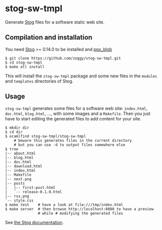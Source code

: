 # stog-sw-tmpl

Generate [Stog](https://zoggy.github.io/stog/) files for a software static web site.

## Compilation and installation

You need [Stog](https://zoggy.github.io/stog/) >= 0.14.0 to be installed
and [ppx_blob](https://github.com/johnwhitington/ppx_blob)

````
$ git clone https://github.com/zoggy/stog-sw-tmpl.git
$ cd stog-sw-tmpl
$ make all install
````

This will install the `stog-sw-tmpl` package and some new files
in the `modules` and `templates` directories of Stog.

## Usage

`stog-sw-tmpl` generates some files for a software web site:
`index.html`, `doc.html`, `blog.html`, ..., with some images
and a `Makefile`. Then you just have to start editing the
generated files to add content for your site.

````
$ mkdir dir
$ cd dir
$ ocamlfind stog-sw-tmpl/stog-sw-tmpl
    # beware this generates files in the current directory
    # but you can use -d to output files somewhere else
$ tree
|-- about.html
|-- blog.html
|-- doc.html
|-- download.html
|-- index.html
|-- Makefile
|-- next.png
|-- posts
|   |-- first-post.html
|   `-- release-0.1.0.html
|-- rss.png
`-- style.css
$ make test    # have a look at file:///tmp/index.html
$ make server  # then browse http://localhost:8080 to have a preview
               # while # modifying the generated files
````

See [the Stog documentation](https://zoggy.github.io/stog/doc.html).


